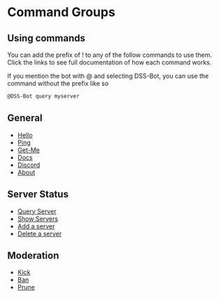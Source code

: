 # Command Groups

## Using commands

You can add the prefix of ! to any of the follow commands to use them. Click the links to see full documentation of how each command
works. 

If you mention the bot with @ and selecting DSS-Bot, you can use the command without the prefix like so

```bash
@DSS-Bot query myserver
```

## General
- [Hello](/commands/general.html#hello)
- [Ping](/commands/general.html#ping)
- [Get-Me](/commands/general.html#get-me)
- [Docs](/commands/general.html#docs)
- [Discord](/commands/general.html#discord)
- [About](/commands/general.html#about)

## Server Status
- [Query Server](/commands/serverstatus.html#server-query)
- [Show Servers](/commands/serverstatus.html#show-servers)
- [Add a server](/commands/serverstatus.html#add-a-server)
- [Delete a server](/commands/serverstatus.html#delete-a-server)

## Moderation
- [Kick](/commands/moderation.html#kick)
- [Ban](/commands/moderation.html#ban)
- [Prune](/commands/moderation.html#prune)

